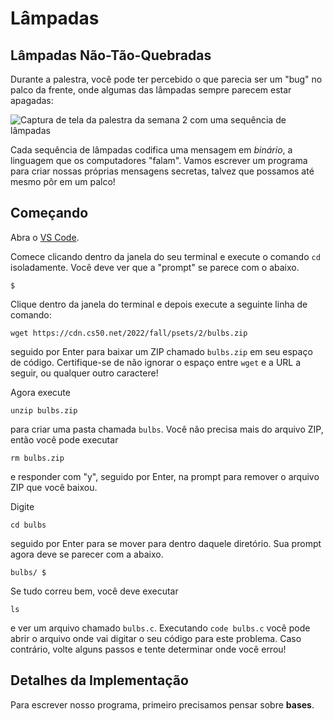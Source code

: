 # Lâmpadas

## Lâmpadas Não-Tão-Quebradas

Durante a palestra, você pode ter percebido o que parecia ser um "bug" no palco da frente, onde algumas das lâmpadas sempre parecem estar apagadas:

![Captura de tela da palestra da semana 2 com uma sequência de lâmpadas](https://cs50.harvard.edu/x/2023/psets/2/bulbs/binary_bulbs.jpg)

Cada sequência de lâmpadas codifica uma mensagem em _binário_, a linguagem que os computadores "falam". Vamos escrever um programa para criar nossas próprias mensagens secretas, talvez que possamos até mesmo pôr em um palco!

## Começando

Abra o [VS Code](https://code.cs50.io/).

Comece clicando dentro da janela do seu terminal e execute o comando `cd` isoladamente. Você deve ver que a "prompt" se parece com o abaixo.

    $

Clique dentro da janela do terminal e depois execute a seguinte linha de comando:

    wget https://cdn.cs50.net/2022/fall/psets/2/bulbs.zip

seguido por Enter para baixar um ZIP chamado `bulbs.zip` em seu espaço de código. Certifique-se de não ignorar o espaço entre `wget` e a URL a seguir, ou qualquer outro caractere!

Agora execute

    unzip bulbs.zip

para criar uma pasta chamada `bulbs`. Você não precisa mais do arquivo ZIP, então você pode executar

    rm bulbs.zip

e responder com "y", seguido por Enter, na prompt para remover o arquivo ZIP que você baixou.

Digite

    cd bulbs

seguido por Enter para se mover para dentro daquele diretório. Sua prompt agora deve se parecer com a abaixo.

    bulbs/ $

Se tudo correu bem, você deve executar

    ls

e ver um arquivo chamado `bulbs.c`. Executando `code bulbs.c` você pode abrir o arquivo onde vai digitar o seu código para este problema. Caso contrário, volte alguns passos e tente determinar onde você errou!

## Detalhes da Implementação

Para escrever nosso programa, primeiro precisamos pensar sobre **bases**.